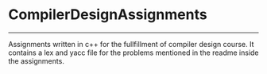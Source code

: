 # CompilerDesignAssignments
-----------------------
Assignments written in c++ for the fullfillment of compiler design course. It contains a lex and yacc file for the problems mentioned in the readme inside the assignments.
